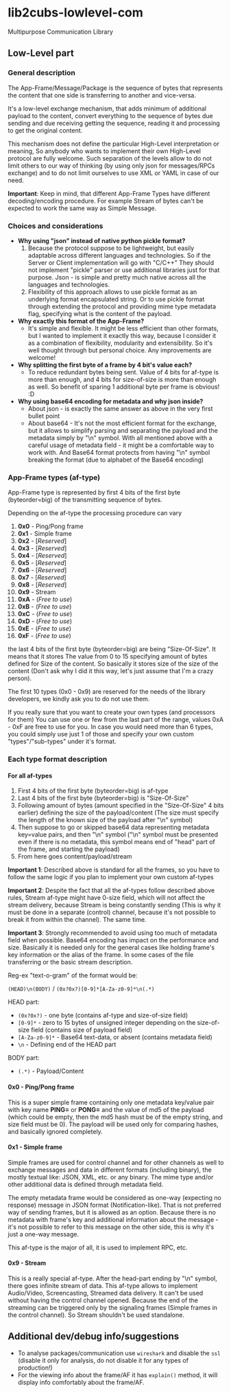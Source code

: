 # lib2cubs-lowlevel-com
Multipurpose Communication Library


## Low-Level part
### General description
The App-Frame/Message/Package is the sequence of bytes that represents the content
that one side is transferring to another and vice-versa. 

It's a low-level exchange mechanism, that adds minimum of additional payload
to the content, convert everything to the sequence of bytes due sending and
due receiving getting the sequence, reading it and processing to get the original
content.

This mechanism does not define the particular High-Level interpretation or meaning,
So anybody who wants to implement their own High-Level protocol are fully welcome.
Such separation of the levels allow to do not limit others to our way of thinking 
(by using only json for messages/RPCs exchange) and to do not limit ourselves to use XML or YAML
in case of our need.

**Important**: Keep in mind, that different App-Frame Types have different decoding/encoding procedure.
For example Stream of bytes can't be expected to work the same way as Simple Message.

### Choices and considerations
 * **Why using "json" instead of native python pickle format?**
    1. Because the protocol suppose to be lightweight, but easily adaptable across different
       languages and technologies. So if the Server or Client implementation will go with "C/C++"
       They should not implement "pickle" parser or use additional libraries just for that purpose.
       Json - is simple and pretty much native across all the languages and technologies.
    2. Flexibility of this approach allows to use pickle format as an underlying format encapsulated string.
       Or to use pickle format through extending the protocol and providing mime type metadata flag, specifying
       what is the content of the payload. 
 * **Why exactly this format of the App-Frame?**
    * It's simple and flexible. It might be less efficient than other formats, but I wanted to implement
      it exactly this way, because I consider it as a combination of flexibility, modularity and 
      extensibility. So it's well thought through but personal choice. 
      Any improvements are welcome!
 * **Why splitting the first byte of a frame by 4 bit's value each?**
    * To reduce redundant bytes being sent. Value of 4 bits for af-type is more than enough,
      and 4 bits for size-of-size is more than enough as well. So benefit 
      of sparing 1 additional byte per frame is obvious! :D
 * **Why using base64 encoding for metadata and why json inside?**
    * About json - is exactly the same answer as above in the very first bullet point
    * About base64 - It's not the most efficient format for the exchange, but it allows to simplify
      parsing and separating the payload and the metadata simply by "\n" symbol. With all
      mentioned above with a careful usage of metadata field - it might be a comfortable way
      to work with. And Base64 format protects from having "\n" symbol breaking the format 
      (due to alphabet of the Base64 encoding)

### App-Frame types (af-type)
App-Frame type is represented by first 4 bits of 
the first byte (byteorder=big) of the transmitting sequence of bytes.

Depending on the af-type the processing procedure can vary

1.  **0x0** - Ping/Pong frame
2.  **0x1** - Simple frame
3.  **0x2** - [_Reserved_]
4.  **0x3** - [_Reserved_]
5.  **0x4** - [_Reserved_]
6.  **0x5** - [_Reserved_]
7.  **0x6** - [_Reserved_]
8.  **0x7** - [_Reserved_]
9.  **0x8** - [_Reserved_]
10. **0x9** - Stream
11. **0xA** - (_Free to use_)
12. **0xB** - (_Free to use_)
13. **0xC** - (_Free to use_)
14. **0xD** - (_Free to use_)
15. **0xE** - (_Free to use_)
16. **0xF** - (_Free to use_)

the last 4 bits of the first byte (byteorder=big) are being "Size-Of-Size". It means that it stores
The value from 0 to 15 specifying amount of bytes defined for Size of the content. 
So basically it stores size of the size of the content (Don't ask why I did it this way, let's just assume 
that I'm a crazy person).

The first 10 types (0x0 - 0x9) are reserved for the needs of the library developers,
we kindly ask you to do not use them.

If you really sure that you want to create your own types (and processors for them)
You can use one or few from the last part of the range, values 0xA - 0xF are free to use
for you. In case you would need more than 6 types, you could simply use just 1 of those and 
specify your own custom "types"/"sub-types" under it's format.

### Each type format description

#### For all af-types
 1.  First 4 bits of the first byte (byteorder=big) is af-type
 2.  Last 4 bits of the first byte (byteorder=big) is "Size-Of-Size"
 3.  Following amount of bytes (amount specified in the "Size-Of-Size" 4 bits earlier)
     defining the size of the payload/content (The size must specify the length of the known 
     size of the payload after "\n" symbol)
 4.  Then suppose to go or skipped base64 data representing metadata key=value pairs, 
     and then "\n" symbol ("\n" symbol must be presented even if there is no metadata,
     this symbol means end of "head" part of the frame, and starting the payload)
 5.  From here goes content/payload/stream

**Important 1**: Described above is standard for all the frames, so you have to follow the same
logic if you plan to implement your own custom af-types

**Important 2**: Despite the fact that all the af-types follow described above rules,
Stream af-type might have 0-size field, which will not affect the stream delivery, 
because Stream is being constantly sending (This is why it must be done in a separate 
(control) channel, because it's not possible to break it from within the channel). 
The same time.

**Important 3**: Strongly recommended to avoid using too much of metadata field when possible. Base64 encoding
has impact on the performance and size. Basically it is needed only for the general cases like holding 
frame's key information or the alias of the frame. In some cases of the file transferring or 
the basic stream description.

Reg-ex "text-o-gram" of the format would be:

`(HEAD)\n(BODY)` / `(0x?0x?)[0-9]*[A-Za-z0-9]*\n(.*)`

HEAD part: 
 * `(0x?0x?)` - one byte (contains af-type and size-of-size field)  
 * `[0-9]*` - zero to 15 bytes of unsigned integer depending on the size-of-size field (contains size of payload field)
 * `[A-Za-z0-9]*` - Base64 text-data, or absent (contains metadata field)
 * `\n` - Defining end of the HEAD part

BODY part: 
 * `(.*)` - Payload/Content  


#### **0x0** - Ping/Pong frame
This is a super simple frame containing only one metadata key/value pair with key name **PING=** or **PONG=**
and the value of md5 of the payload (which could be empty, then the md5 hash must be of the empty string, 
and size field must be 0). The payload will be used only for comparing hashes, and basically ignored completely.


#### **0x1** - Simple frame
Simple frames are used for control channel and for other channels as well to exchange messages
and data in different formats (including binary), the mostly textual like: JSON, XML, etc.
or any binary. The mime type and/or other additional data is defined through metadata field.

The empty metadata frame would be considered as one-way (expecting no response) message in JSON
format (Notification-like). That is not preferred way of sending frames, but it is allowed as
an option. Because there is no metadata with frame's key and additional information about
the message - it's not possible to refer to this message on the other side, this is why it's
just a one-way message.

This af-type is the major of all, it is used to implement RPC, etc.


#### **0x9** - Stream
This is a really special af-type. After the head-part ending by "\n" symbol, there goes infinite stream of data.
This af-type allows to implement Audio/Video, Screencasting, Streamed data delivery. It can't be used without having
the control channel opened. Because the end of the streaming can be triggered only by 
the signaling frames (Simple frames in the control channel). So Stream shouldn't be used standalone.


## Additional dev/debug info/suggestions
 * To analyse packages/communication use `wireshark` and disable the `ssl` (disable it only for analysis, do not disable it for 
   any types of production!)
 * For the viewing info about the frame/AF it has `explain()` method, it will display info comfortably about 
   the frame/AF.
